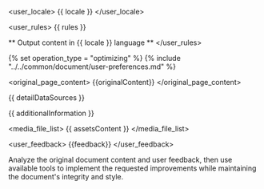 <user_locale>
{{ locale }}
</user_locale>

<user_rules>
{{ rules }}

** Output content in {{ locale }} language **
</user_rules>

{% set operation_type = "optimizing" %}
{% include "../../common/document/user-preferences.md" %}

<original_page_content>
{{originalContent}}
</original_page_content>

<datasources>

{{ detailDataSources }}

{{ additionalInformation }}

<media_file_list>
{{ assetsContent }}
</media_file_list>

</datasources>

<user_feedback>
{{feedback}}
</user_feedback>


<instructions>
Analyze the original document content and user feedback, then use available tools to implement the requested improvements while maintaining the document's integrity and style.
</instructions>
